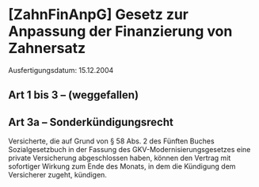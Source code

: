 # [ZahnFinAnpG] Gesetz zur Anpassung der Finanzierung von Zahnersatz

Ausfertigungsdatum: 15.12.2004

 

## Art 1 bis 3 – (weggefallen)


## Art 3a – Sonderkündigungsrecht

Versicherte, die auf Grund von § 58 Abs. 2 des Fünften Buches Sozialgesetzbuch in der Fassung des GKV-Modernisierungsgesetzes eine private Versicherung abgeschlossen haben, können den Vertrag mit sofortiger Wirkung zum Ende des Monats, in dem die Kündigung dem Versicherer zugeht, kündigen.
